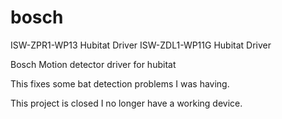 # bosch

ISW-ZPR1-WP13 Hubitat Driver
ISW-ZDL1-WP11G Hubitat Driver

Bosch Motion detector driver for hubitat

This fixes some bat detection problems I was having.


This project is closed I no longer have a working device. 
